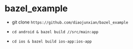 # bazel_example

* git clone `https://github.com/diaojunxian/bazel_example`

* `cd android & bazel build //src/main:app`
* `cd ios & bazel build ios-app:ios-app`
